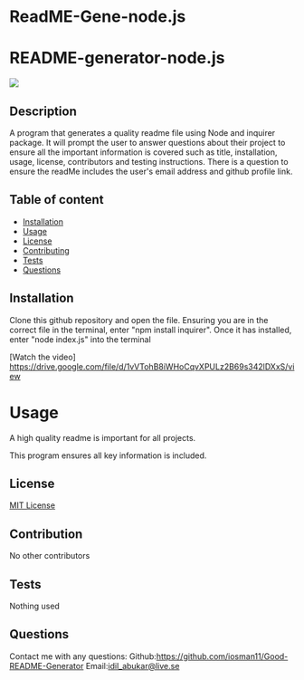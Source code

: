 # ReadME-Gene-node.js

# README-generator-node.js


  <img src="https://img.shields.io/badge/LICENSE-MIT-blue.svg">

## Description

A program that generates a quality readme file using Node and inquirer package.
It will prompt the user to answer questions about their project to ensure all
the important information is covered such as title, installation, usage, license,
contributors and testing instructions.
There is a question to ensure the readMe includes the user's email address and github profile link.

## Table of content

- [Installation](#installation)
- [Usage](#usage)
- [License](#license)
- [Contributing](#contributing)
- [Tests](#tests)
- [Questions](#questions)

## Installation

Clone this github repository and open the file. Ensuring you are in the correct file in the terminal, enter "npm install inquirer". Once it has installed, enter "node index.js" into the terminal

[Watch the video]  https://drive.google.com/file/d/1vVTohB8iWHoCqvXPULz2B69s342lDXxS/view

# Usage

A high quality readme is important for all projects.

This program ensures all key information is included.

## License

[MIT License]()

## Contribution

No other contributors

## Tests

Nothing used

## Questions

Contact me with any questions:
Github:https://github.com/iosman11/Good-README-Generator
Email:idil_abukar@live.se